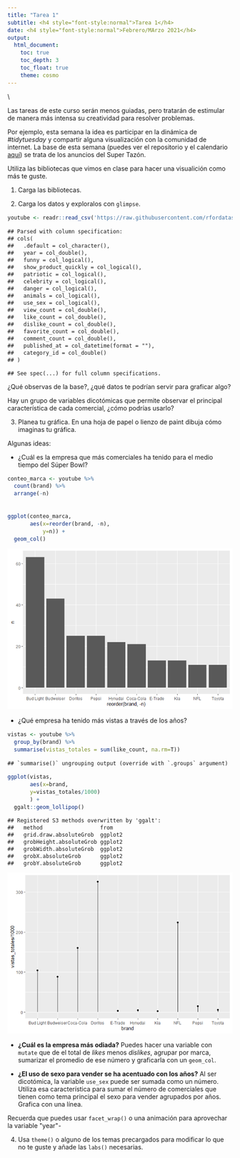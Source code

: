 ```yaml
---
title: "Tarea 1"
subtitle: <h4 style="font-style:normal">Tarea 1</h4>
date: <h4 style="font-style:normal">Febrero/MArzo 2021</h4>
output: 
  html_document:
    toc: true
    toc_depth: 3
    toc_float: true
    theme: cosmo
---
```



<style>
p.comment {
background-color: #DBDBDB;
padding: 10px;
border: 1px solid black;
margin-left: 25px;
border-radius: 5px;
font-style: italic;
}

.figure {
   margin-top: 20px;
   margin-bottom: 20px;
}

h1.title {
  font-weight: bold;
  font-family: Arial;  
}

h2.title {
  font-family: Arial;  
}

</style>


<style type="text/css">
#TOC {
  font-size: 13px;
  font-family: Arial;
}
</style>

\




Las tareas de este curso serán menos guiadas, pero tratarán de estimular de manera más intensa su creatividad para resolver problemas.

Por ejemplo, esta semana la idea es participar en la dinámica de *#tidytuesday* y compartir alguna visualización con la comunidad de internet. La base de esta semana (puedes ver el repositorio y el calendario [aquí](https://github.com/rfordatascience/tidytuesday/blob/master/data/2021/2021-03-02/readme.md)) se trata de los anuncios del Super Tazón. 

Utiliza las bibliotecas que vimos en clase para hacer una visualición como más te guste.


1. Carga las bibliotecas.

2. Carga los datos y exploralos con `glimpse`.


```r
youtube <- readr::read_csv('https://raw.githubusercontent.com/rfordatascience/tidytuesday/master/data/2021/2021-03-02/youtube.csv')
```

```
## Parsed with column specification:
## cols(
##   .default = col_character(),
##   year = col_double(),
##   funny = col_logical(),
##   show_product_quickly = col_logical(),
##   patriotic = col_logical(),
##   celebrity = col_logical(),
##   danger = col_logical(),
##   animals = col_logical(),
##   use_sex = col_logical(),
##   view_count = col_double(),
##   like_count = col_double(),
##   dislike_count = col_double(),
##   favorite_count = col_double(),
##   comment_count = col_double(),
##   published_at = col_datetime(format = ""),
##   category_id = col_double()
## )
```

```
## See spec(...) for full column specifications.
```


¿Qué observas de la base?, ¿qué datos te podrían servir para graficar algo?

Hay un grupo de variables dicotómicas que permite observar el principal característica de cada comercial, ¿cómo podrías usarlo?

3. Planea tu gráfica. En una hoja de papel o lienzo de paint dibuja cómo imaginas tu gráfica.

Algunas ideas:

- ¿Cuál es la empresa que más comerciales ha tenido para el medio tiempo del Súper Bowl?





```r
conteo_marca <- youtube %>% 
  count(brand) %>% 
  arrange(-n)


ggplot(conteo_marca,
       aes(x=reorder(brand, -n), 
           y=n)) +
  geom_col()
```

![](t1_files/figure-html/unnamed-chunk-3-1.png)<!-- -->


- ¿Qué empresa ha tenido más vistas a través de los años? 


```r
vistas <- youtube %>%
  group_by(brand) %>% 
  summarise(vistas_totales = sum(like_count, na.rm=T)) 
```

```
## `summarise()` ungrouping output (override with `.groups` argument)
```

```r
ggplot(vistas,
       aes(x=brand,
       y=vistas_totales/1000)
       ) +
  ggalt::geom_lollipop()
```

```
## Registered S3 methods overwritten by 'ggalt':
##   method                  from   
##   grid.draw.absoluteGrob  ggplot2
##   grobHeight.absoluteGrob ggplot2
##   grobWidth.absoluteGrob  ggplot2
##   grobX.absoluteGrob      ggplot2
##   grobY.absoluteGrob      ggplot2
```

![](t1_files/figure-html/unnamed-chunk-4-1.png)<!-- -->

- **¿Cuál es la empresa más odiada?** Puedes hacer una variable con `mutate` que de el total de *likes* menos *dislikes*, agrupar por marca, sumarizar  el promedio de ese número y graficarla con un `geom_col`.

- **¿El uso de sexo para vender se ha acentuado con los años?** Al ser dicotómica, la variable `use_sex` puede ser sumada como un número. Utiliza esa característica para sumar el número de comerciales que tienen como tema principal el sexo para vender agrupados por años. Grafica con una línea. 

Recuerda que puedes usar `facet_wrap()` o una animación para aprovechar la variable "year"-


4. Usa `theme()` o alguno de los temas precargados para modificar lo que no te guste y añade las `labs()` necesarias.





